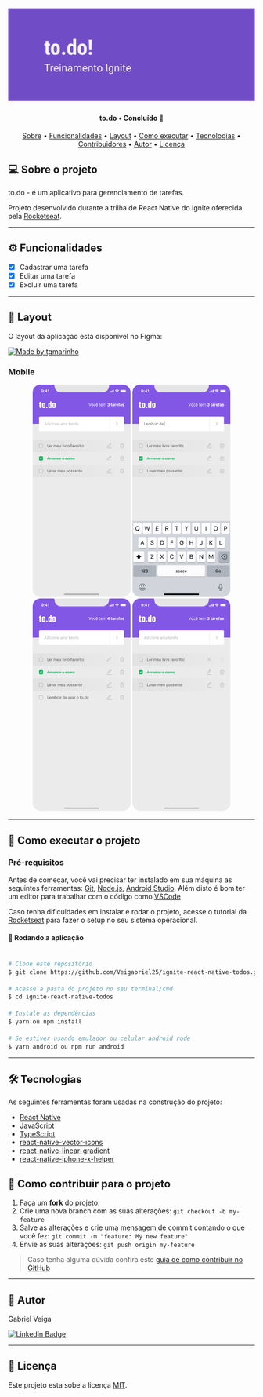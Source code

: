 <h1 align="center">
    <img alt="Todo" title="Todo" src="./assets/Capa.png" />
</h1>

<h4 align="center"> 
  to.do • Concluído 🚀
</h4>

<p align="center">
 <a href="#-sobre-o-projeto">Sobre</a> •
 <a href="#-funcionalidades">Funcionalidades</a> •
 <a href="#-layout">Layout</a> • 
 <a href="#-como-executar-o-projeto">Como executar</a> • 
 <a href="#-tecnologias">Tecnologias</a> • 
 <a href="#-contribuidores">Contribuidores</a> • 
 <a href="#-autor">Autor</a> • 
 <a href="#user-content--licença">Licença</a>
</p>


## 💻 Sobre o projeto

to.do - é um aplicativo para gerenciamento de tarefas.


Projeto desenvolvido durante a trilha de React Native do Ignite oferecida pela [Rocketseat](https://blog.rocketseat.com.br/).

---

## ⚙️ Funcionalidades

- [x] Cadastrar uma tarefa
- [X] Editar uma tarefa
- [X] Excluir uma tarefa

---

## 🎨 Layout

O layout da aplicação está disponível no Figma:

<a href="https://www.figma.com/file/L442P4syOkbHGaLr4fGad4/to.do/duplicate">
  <img alt="Made by tgmarinho" src="https://img.shields.io/badge/Acessar%20Layout%20-Figma-%2304D361">
</a>


### Mobile

<p align="center">
  <img alt="Todo Home" title="#todo" src="./assets/Home.png" width="200px">
  <img alt="Todo Adicionar" title="#todo" src="./assets/Digitando.png" width="200px">
  <img alt="Todo Adicionado" title="#todo" src="./assets/Adicionado.png" width="200px">
  <img alt="Todo Editar" title="#todo" src="./assets/Editar.png" width="200px">
</p>


---

## 🚀 Como executar o projeto

### Pré-requisitos

Antes de começar, você vai precisar ter instalado em sua máquina as seguintes ferramentas:
[Git](https://git-scm.com), [Node.js](https://nodejs.org/en/), [Android Studio](https://developer.android.com/studio). 
Além disto é bom ter um editor para trabalhar com o código como [VSCode](https://code.visualstudio.com/)

Caso tenha dificuldades em instalar e rodar o projeto, acesse o tutorial da [Rocketseat](https://react-native.rocketseat.dev/) para fazer o 
setup no seu sistema operacional.

#### 🧭 Rodando a aplicação

```bash

# Clone este repositório
$ git clone https://github.com/Veigabriel25/ignite-react-native-todos.git

# Acesse a pasta do projeto no seu terminal/cmd
$ cd ignite-react-native-todos

# Instale as dependências
$ yarn ou npm install

# Se estiver usando emulador ou celular android rode
$ yarn android ou npm run android

```

---

## 🛠 Tecnologias

As seguintes ferramentas foram usadas na construção do projeto:

- [React Native](https://reactnative.dev)
- [JavaScript](https://developer.mozilla.org/pt-BR/docs/Web/JavaScript)
- [TypeScript](https://www.typescriptlang.org)
- [react-native-vector-icons](https://github.com/oblador/react-native-vector-icons#installation)
- [react-native-linear-gradient](https://github.com/react-native-linear-gradient/react-native-linear-gradient)
- [react-native-iphone-x-helper](https://github.com/ptelad/react-native-iphone-x-helper)


## 💪 Como contribuir para o projeto

1. Faça um **fork** do projeto.
2. Crie uma nova branch com as suas alterações: `git checkout -b my-feature`
3. Salve as alterações e crie uma mensagem de commit contando o que você fez: `git commit -m "feature: My new feature"`
4. Envie as suas alterações: `git push origin my-feature`
> Caso tenha alguma dúvida confira este [guia de como contribuir no GitHub](./CONTRIBUTING.md)

---

## 🦸 Autor

Gabriel Veiga

[![Linkedin Badge](https://img.shields.io/badge/-Gabriel-blue?style=flat-square&logo=Linkedin&logoColor=white&link=https://www.linkedin.com/in/gabriel-veiga-874625110/)](https://www.linkedin.com/in/gabriel-veiga-874625110/) 

---

## 📝 Licença

Este projeto esta sobe a licença [MIT](./LICENSE).
